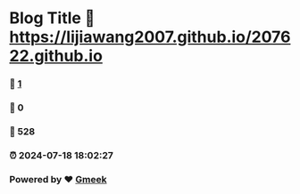# Blog Title :link: https://lijiawang2007.github.io/207622.github.io 
### :page_facing_up: [1](https://lijiawang2007.github.io/207622.github.io/tag.html) 
### :speech_balloon: 0 
### :hibiscus: 528 
### :alarm_clock: 2024-07-18 18:02:27 
### Powered by :heart: [Gmeek](https://github.com/Meekdai/Gmeek)
